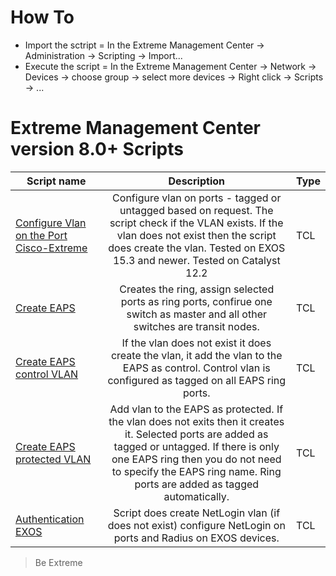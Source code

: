 # How To
* Import the sctript = In the Extreme Management Center -> Administration -> Scripting  -> Import...
* Execute the script =  In the Extreme Management Center -> Network -> Devices -> choose group -> select more devices -> Right click -> Scripts -> ...


# Extreme Management Center version 8.0+ Scripts
| Script name   | Description   | Type   |
| ------------- |:-------------:| ------ |
|[Configure Vlan on the Port Cisco-Extreme](xml/Configure_Vlan_on_the_Port-Cisco-Extreme.xml)|Configure vlan on ports - tagged or untagged based on request. The script check if the VLAN exists. If the vlan does not exist then the script does create the vlan. Tested on EXOS 15.3 and newer. Tested on Catalyst 12.2|TCL|
|[Create EAPS ](xml/Create_EAPS.xml)|Creates the ring, assign selected ports as ring ports, confirue one switch as master and all other switches are transit nodes.|TCL|
|[Create EAPS control VLAN](xml/Create_EAPS_control_VLAN.xml)| If the vlan does not exist it does create the vlan, it add the vlan to the EAPS as control. Control vlan is configured as tagged on all EAPS ring ports.|TCL|
|[Create EAPS protected VLAN](xml/Create_EAPS_protected_VLAN.xml)|Add vlan to the EAPS as protected. If the vlan does not exits then it creates it. Selected ports are added as tagged or untagged. If there is only one EAPS ring then you do not need to specify the EAPS ring name. Ring ports are added as tagged automatically.|TCL|
|[Authentication EXOS](xml/Authentication_EXOS.xml.xml)|Script does create NetLogin vlan (if does not exist) configure NetLogin on ports and Radius on EXOS devices.|TCL|

>Be Extreme

